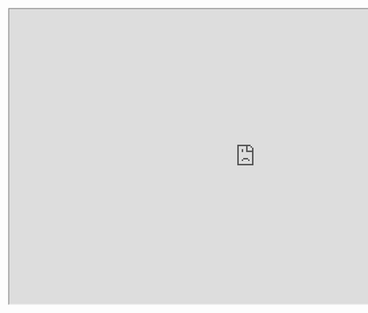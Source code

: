 <iframe src="https://docs.google.com/spreadsheets/d/e/2PACX-1vRTSoO-qT4ye-mFm_wGvkgMvmD9Y_jabfI6MOlNnJRDAw0omAxQsZ4aFNx6lGKVfKbpQ0g8rs4lqQwS/pubhtml?widget=true&amp;headers=false" width="1000" height="600"></iframe>



